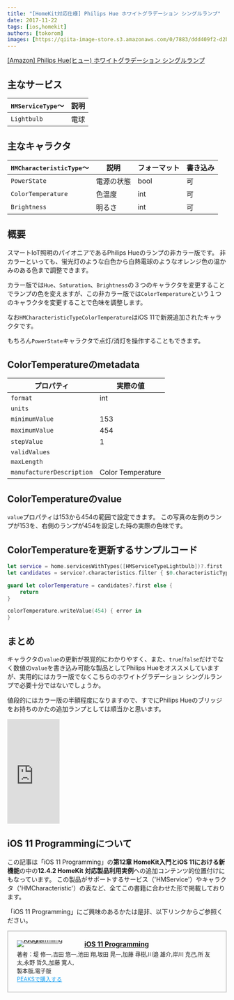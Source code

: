 ```yaml
---
title: "[HomeKit対応仕様] Philips Hue ホワイトグラデーション シングルランプ"
date: 2017-11-22
tags: [ios,homekit]
authors: [tokorom]
images: [https://qiita-image-store.s3.amazonaws.com/0/7883/ddd409f2-d2b4-a9de-c1c2-b2c11ec53d39.png]
---
```


<a target="_blank" href="https://www.amazon.co.jp/gp/product/B01MSITPT1/ref=as_li_tl?ie=UTF8&camp=247&creative=1211&creativeASIN=B01MSITPT1&linkCode=as2&tag=tokorom-22&linkId=a335872d8b17c6b4c0ddb7cb4ce3c4c1">[Amazon] Philips Hue(ヒュー) ホワイトグラデーション シングルランプ</a><img src="//ir-jp.amazon-adsystem.com/e/ir?t=tokorom-22&l=am2&o=9&a=B01MSITPT1" width="1" height="1" border="0" alt="" style="border:none !important; margin:0px !important;" />

## 主なサービス

|`HMServiceType`〜 | 説明 |
|--- | ---- |
|`Lightbulb` | 電球 |

## 主なキャラクタ

|`HMCharacteristicType`〜 | 説明 | フォーマット | 書き込み |
|--- | ---- | ---- | ---- |
|`PowerState` | 電源の状態 | bool | 可 |
|`ColorTemperature` | 色温度 | int | 可 |
|`Brightness` | 明るさ | int | 可 |

## 概要

スマートIoT照明のパイオニアであるPhilips Hueのランプの非カラー版です。
非カラーといっても、蛍光灯のような白色から白熱電球のようなオレンジ色の温かみのある色まで調整できます。

カラー版では`Hue`、`Saturation`、`Brightness`の３つのキャラクタを変更することでランプの色を変えますが、この非カラー版では`ColorTemperature`という１つのキャラクタを変更することで色味を調整します。

なお`HMCharacteristicTypeColorTemperature`はiOS 11で新規追加されたキャラクタです。

もちろん`PowerState`キャラクタで点灯/消灯を操作することもできます。

## ColorTemperatureのmetadata

| プロパティ | 実際の値 |
| ---- | ---- |
|`format` | int |
|`units` | |
|`minimumValue` | 153 |
|`maximumValue` | 454 |
|`stepValue` | 1 |
|`validValues` | |
|`maxLength` | |
|`manufacturerDescription` | Color Temperature |

## ColorTemperatureのvalue

`value`プロパティは153から454の範囲で設定できます。
この写真の左側のランプが153を、右側のランプが454を設定した時の実際の色味です。

## ColorTemperatureを更新するサンプルコード

```swift
let service = home.servicesWithTypes([HMServiceTypeLightbulb])?.first
let candidates = service?.characteristics.filter { $0.characteristicType == HMCharacteristicTypeColorTemperature }

guard let colorTemperature = candidates?.first else {
    return
}

colorTemperature.writeValue(454) { error in
}
```

## まとめ

キャラクタの`value`の更新が視覚的にわかりやすく、また、`true`/`false`だけでなく数値の`value`を書き込み可能な製品としてPhilips Hueをオススメしていますが、実用的にはカラー版でなくこちらのホワイトグラデーション シングルランプで必要十分ではないでしょうか。

値段的にはカラー版の半額程度になりますので、すでにPhilips Hueのブリッジをお持ちのかたの追加ランプとしては順当かと思います。

<iframe style="width:120px;height:240px;" marginwidth="0" marginheight="0" scrolling="no" frameborder="0" src="https://rcm-fe.amazon-adsystem.com/e/cm?ref=qf_sp_asin_til&t=tokorom-22&m=amazon&o=9&p=8&l=as1&IS2=1&detail=1&asins=B01MSITPT1&linkId=7c229f303ba71da4d599dfec54156115&bc1=000000&lt1=_blank&fc1=333333&lc1=0066c0&bg1=ffffff&f=ifr">
</iframe>

## iOS 11 Programmingについて

この記事は「iOS 11 Programming」の**第12章 HomeKit入門とiOS 11における新機能**の中の**12.4.2 HomeKit 対応製品利用実例**への追加コンテンツ的位置付けにもなっています。
この製品がサポートするサービス（'HMService'）やキャラクタ（'HMCharacteristic'）の表など、全てこの書籍に合わせた形で掲載しております。

「iOS 11 Programming」にご興味のあるかたは是非、以下リンクからご参照ください。

<div class="peaks_widget" style="overflow:hidden; padding:20px; border:2px solid #ccc;"><div class="peaks_widget__image" style="float:left; margin-right:15px; line-height:0;"><a target="_blank" id="purchase" href="https://peaks.cc/tokorom/iOS11"><img alt="iOS 11 Programming" style="border:none; max-width:140px;" src="https://s3-ap-northeast-1.amazonaws.com/peaks-images/project002_cover.jpg"></a></div><div class="peaks_widget__info"><p style="margin:0 0 3px 0; font-size:110%; font-weight:bold;"><a target="_blank" id="purchase" href="http://peaks.cc/tokorom/iOS11">iOS 11 Programming</a></p><ul style="margin:0; padding:0;"><li style="font-size:90%; list-style:none;"><span>著者：</span><span>堤 修一,</span><span>吉田 悠一,</span><span>池田 翔,</span><span>坂田 晃一,</span><span>加藤 尋樹,</span><span>川邉 雄介,</span><span>岸川 克己,</span><span>所 友太,</span><span>永野 哲久,</span><span>加藤 寛人,</span></li><li style="font-size:90%; list-style:none;">製本版,電子版</li><li style="font-size:90%; list-style:none;"><a target="_blank" id="purchase" style="text-decoration:underline; color:#1DA1F2;" href="http://peaks.cc/tokorom/iOS11">PEAKSで購入する</a></li></ul></div></div>
